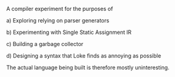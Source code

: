 A compiler experiment for the purposes of 

a) Exploring relying on parser generators

b) Experimenting with Single Static Assignment IR

c) Building a garbage collector

d) Designing a syntax that Loke finds as annoying as possible

The actual language being built is therefore mostly uninteresting.
